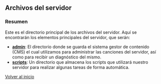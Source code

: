## Archivos del servidor

### Resumen

Este es el directorio principal de los archivos del servidor. Aquí se encontrarán los elementos principales del servidor, que serán:

- **[admin](https://github.com/Sergio10G/Stupify/tree/main/server/admin)**: El directorio donde se guarda el sistema gestor de contenido (CMS) el cual utilizamos para administrar las canciones del servidor, así como para recibir un diagnóstico del mismo.
- **[scripts](https://github.com/Sergio10G/Stupify/tree/main/server/scripts)**: Un directorio que almacena los scripts que utilizará nuestro servidor para realizar algunas tareas de forma automática.

[Volver al inicio](https://www.github.com/Sergio10G/Stupify)
